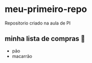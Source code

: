 # meu-primeiro-repo
Repositorio criado na aula de PI

## minha lista de compras 🤔
- pão 
- macarrão
